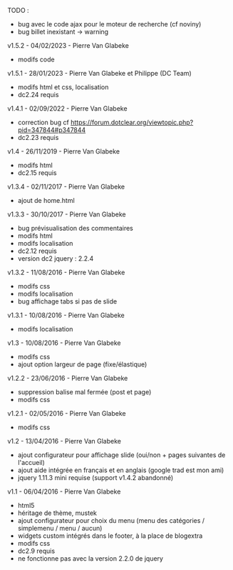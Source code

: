 TODO :
* bug avec le code ajax pour le moteur de recherche (cf noviny)
* bug billet inexistant -> warning

v1.5.2 - 04/02/2023 - Pierre Van Glabeke
* modifs code

v1.5.1 - 28/01/2023 - Pierre Van Glabeke et Philippe (DC Team)
* modifs html et css, localisation
* dc2.24 requis

v1.4.1 - 02/09/2022 - Pierre Van Glabeke
* correction bug cf https://forum.dotclear.org/viewtopic.php?pid=347844#p347844
* dc2.23 requis

v1.4 - 26/11/2019 - Pierre Van Glabeke
* modifs html
* dc2.15 requis

v1.3.4 - 02/11/2017 - Pierre Van Glabeke
* ajout de home.html

v1.3.3 - 30/10/2017 - Pierre Van Glabeke
* bug prévisualisation des commentaires
* modifs html
* modifs localisation
* dc2.12 requis
* version dc2 jquery : 2.2.4

v1.3.2 - 11/08/2016 - Pierre Van Glabeke
* modifs css
* modifs localisation
* bug affichage tabs si pas de slide

v1.3.1 - 10/08/2016 - Pierre Van Glabeke
* modifs localisation

v1.3 - 10/08/2016 - Pierre Van Glabeke
* modifs css
* ajout option largeur de page (fixe/élastique)

v1.2.2 - 23/06/2016 - Pierre Van Glabeke
* suppression balise mal fermée (post et page)
* modifs css

v1.2.1 - 02/05/2016 - Pierre Van Glabeke
* modifs css

v1.2 - 13/04/2016 - Pierre Van Glabeke
* ajout configurateur pour affichage slide (oui/non + pages suivantes de l'accueil)
* ajout aide intégrée en français et en anglais (google trad est mon ami)
* jquery 1.11.3 mini requise (support v1.4.2 abandonné)

v1.1 - 06/04/2016 - Pierre Van Glabeke
* html5
* héritage de thème, mustek
* ajout configurateur pour choix du menu (menu des catégories / simplemenu / menu / aucun)
* widgets custom intégrés dans le footer, à la place de blogextra
* modifs css
* dc2.9 requis
* ne fonctionne pas avec la version 2.2.0 de jquery